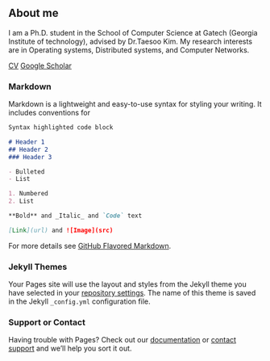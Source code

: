 ## About me

I am a Ph.D. student in the School of Computer Science at Gatech
(Georgia Institute of technology), advised by Dr.Taesoo Kim.  My
research interests are in Operating systems, Distributed systems,
and Computer Networks.

[CV](https://sites.google.com/site/mohankumargatech/curriculum-vitae/cv.pdf?attredirects=0&d=1) [Google Scholar](https://scholar.google.com/citations?user=NVCULdIAAAAJ&hl=en)

### Markdown

Markdown is a lightweight and easy-to-use syntax for styling your writing. It includes conventions for

```markdown
Syntax highlighted code block

# Header 1
## Header 2
### Header 3

- Bulleted
- List

1. Numbered
2. List

**Bold** and _Italic_ and `Code` text

[Link](url) and ![Image](src)
```

For more details see [GitHub Flavored Markdown](https://guides.github.com/features/mastering-markdown/).

### Jekyll Themes

Your Pages site will use the layout and styles from the Jekyll theme you have selected in your [repository settings](https://github.com/mohankku/mohankku.github.io/settings). The name of this theme is saved in the Jekyll `_config.yml` configuration file.

### Support or Contact

Having trouble with Pages? Check out our [documentation](https://help.github.com/categories/github-pages-basics/) or [contact support](https://github.com/contact) and we’ll help you sort it out.
